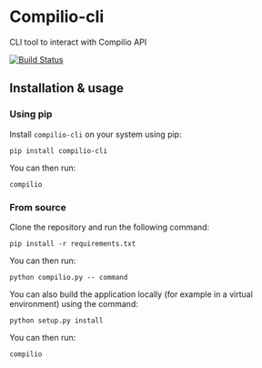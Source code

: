 # Compilio-cli
CLI tool to interact with Compilio API

[![Build Status](https://travis-ci.org/compilio/compilio-cli.svg?branch=master)](https://travis-ci.org/compilio/compilio-cli)

## Installation & usage

### Using pip

Install `compilio-cli` on your system using pip:

```
pip install compilio-cli
```

You can then run:

```
compilio
```

### From source

Clone the repository and run the following command:

```
pip install -r requirements.txt
```

You can then run:

```
python compilio.py -- command
```

You can also build the application locally (for example in a virtual environment)
using the command:

```
python setup.py install
```

You can then run:

```
compilio
```
